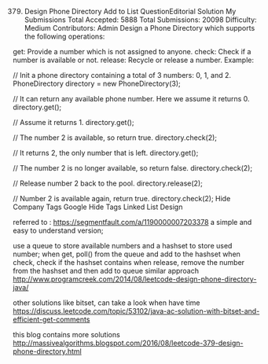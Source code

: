 379. Design Phone Directory   Add to List QuestionEditorial Solution  My Submissions
Total Accepted: 5888
Total Submissions: 20098
Difficulty: Medium
Contributors: Admin
Design a Phone Directory which supports the following operations:

get: Provide a number which is not assigned to anyone.
check: Check if a number is available or not.
release: Recycle or release a number.
Example:

// Init a phone directory containing a total of 3 numbers: 0, 1, and 2.
PhoneDirectory directory = new PhoneDirectory(3);

// It can return any available phone number. Here we assume it returns 0.
directory.get();

// Assume it returns 1.
directory.get();

// The number 2 is available, so return true.
directory.check(2);

// It returns 2, the only number that is left.
directory.get();

// The number 2 is no longer available, so return false.
directory.check(2);

// Release number 2 back to the pool.
directory.release(2);

// Number 2 is available again, return true.
directory.check(2);
Hide Company Tags Google
Hide Tags Linked List Design

referred to :
https://segmentfault.com/a/1190000007203378
a simple and easy to understand version;

use a queue to store available numbers and a hashset to store used number;
when get, poll() from the queue and add to the hashset
when check, check if the hashset contains
when release, remove the number from the hashset and then add to queue
similar approach http://www.programcreek.com/2014/08/leetcode-design-phone-directory-java/

other solutions like bitset, can take a look when have time
https://discuss.leetcode.com/topic/53102/java-ac-solution-with-bitset-and-efficient-get-comments

this blog contains more solutions
http://massivealgorithms.blogspot.com/2016/08/leetcode-379-design-phone-directory.html
